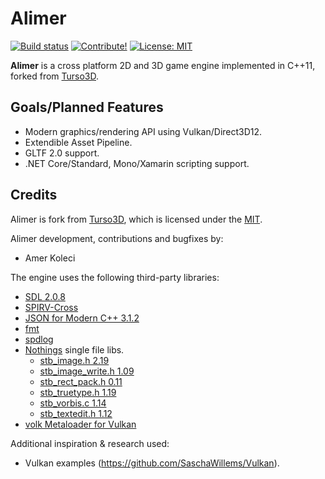 # Alimer

[![Build status](https://ci.appveyor.com/api/projects/status/v0poctokc7r2xu24?svg=true)](https://ci.appveyor.com/project/amerkoleci/alimer)
[![Contribute!](https://img.shields.io/badge/contributions-welcome-brightgreen.svg?style=flat)](https://github.com/amerkoleci/alimer/issues)
[![License: MIT](https://img.shields.io/badge/License-MIT-yellow.svg)](https://github.com/amerkoleci/alimer/blob/master/LICENSE)

**Alimer** is a cross platform 2D and 3D game engine implemented in C++11, forked from [Turso3D](https://github.com/cadaver/turso3d).

## Goals/Planned Features

- Modern graphics/rendering API using Vulkan/Direct3D12.
- Extendible Asset Pipeline.
- GLTF 2.0 support.
- .NET Core/Standard, Mono/Xamarin scripting support.

## Credits

Alimer is fork from [Turso3D](https://github.com/cadaver/turso3d), which is licensed under the [MIT](https://github.com/cadaver/turso3d/blob/master/License.txt).

Alimer development, contributions and bugfixes by:

- Amer Koleci

The engine uses the following third-party libraries:

- [SDL 2.0.8](https://www.libsdl.org)
- [SPIRV-Cross](https://github.com/KhronosGroup/SPIRV-Cross)
- [JSON for Modern C++ 3.1.2](https://github.com/nlohmann/json)
- [fmt](https://github.com/fmtlib/fmt)
- [spdlog](https://github.com/gabime/spdlog)
- [Nothings](https://github.com/nothings/stb) single file libs.
  - [stb_image.h 2.19](https://github.com/nothings/stb/blob/master/stb_image.h)
  - [stb_image_write.h 1.09](https://github.com/nothings/stb/blob/master/stb_image_write.h)
  - [stb_rect_pack.h 0.11](https://github.com/nothings/stb/blob/master/stb_rect_pack.h)
  - [stb_truetype.h 1.19](https://github.com/nothings/stb/blob/master/stb_truetype.h)
  - [stb_vorbis.c 1.14](https://github.com/nothings/stb/blob/master/stb_vorbis.c)
  - [stb_textedit.h 1.12](https://github.com/nothings/stb/blob/master/stb_textedit.h)
- [volk Metaloader for Vulkan](https://github.com/zeux/volk)

Additional inspiration & research used:

- Vulkan examples (https://github.com/SaschaWillems/Vulkan).